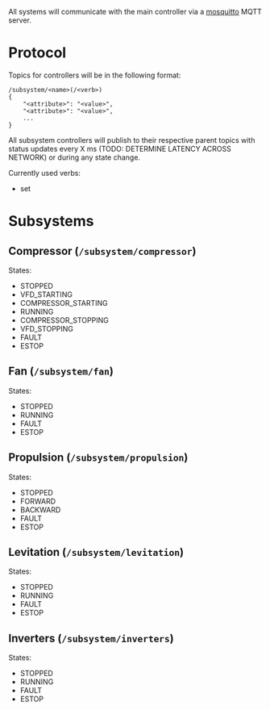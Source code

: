 All systems will communicate with the main controller via a [mosquitto](https://mosquitto.org/) MQTT server.

# Protocol

Topics for controllers will be in the following format:
```
/subsystem/<name>(/<verb>)
{
    "<attribute>": "<value>",
    "<attribute>": "<value>",
    ...
}
```
All subsystem controllers will publish to their respective parent topics with status updates every X ms (TODO: DETERMINE LATENCY ACROSS NETWORK) or during any state change.

Currently used verbs:
- set


# Subsystems

Compressor (`/subsystem/compressor`)
------------------------------------
States:
- STOPPED
- VFD_STARTING
- COMPRESSOR_STARTING
- RUNNING
- COMPRESSOR_STOPPING
- VFD_STOPPING
- FAULT
- ESTOP


Fan (`/subsystem/fan`)
----------------------
States:
- STOPPED
- RUNNING
- FAULT
- ESTOP

Propulsion (`/subsystem/propulsion`)
------------------------------------
States:
- STOPPED
- FORWARD
- BACKWARD
- FAULT
- ESTOP

Levitation (`/subsystem/levitation`)
------------------------------------
States:
- STOPPED
- RUNNING
- FAULT
- ESTOP

Inverters (`/subsystem/inverters`)
----------------------------------
States:
- STOPPED
- RUNNING
- FAULT
- ESTOP